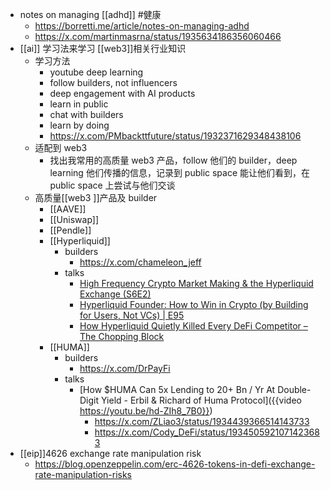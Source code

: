 - notes on managing [[adhd]] #健康
	- https://borretti.me/article/notes-on-managing-adhd
	- https://x.com/martinmasrna/status/1935634186356060466
- [[ai]] 学习法来学习 [[web3]]相关行业知识
	- 学习方法
		- youtube deep learning
		- follow builders, not influencers
		- deep engagement with AI products
		- learn in public
		- chat with builders
		- learn by doing
		- https://x.com/PMbackttfuture/status/1932371629348438106
	- 适配到 web3
		- 找出我常用的高质量 web3 产品，follow 他们的 builder，deep learning 他们传播的信息，记录到 public space 能让他们看到，在 public space 上尝试与他们交谈
	- 高质量[[web3 ]]产品及 builder
		- [[AAVE]]
		- [[Uniswap]]
		- [[Pendle]]
		- [[Hyperliquid]]
			- builders
				- https://x.com/chameleon_jeff
			- talks
				- [High Frequency Crypto Market Making & the Hyperliquid Exchange (S6E2)](https://www.youtube.com/watch?v=HqCksxcX49w)
				- [Hyperliquid Founder: How to Win in Crypto (by Building for Users, Not VCs) | E95](https://www.youtube.com/watch?v=WeRh589I76o)
				- [How Hyperliquid Quietly Killed Every DeFi Competitor – The Chopping Block](https://www.youtube.com/watch?v=xQK9TFbGyN0)
		- [[HUMA]]
			- builders
				- https://x.com/DrPayFi
			- talks
				- [How $HUMA Can 5x Lending to 20+ Bn / Yr At Double-Digit Yield - Erbil & Richard of Huma Protocol]({{video https://youtu.be/hd-ZIh8_7B0}})
					- https://x.com/ZLiao3/status/1934439366514143733
					- https://x.com/Cody_DeFi/status/1934505921071423683
- [[eip]]4626 exchange rate manipulation risk
	- https://blog.openzeppelin.com/erc-4626-tokens-in-defi-exchange-rate-manipulation-risks